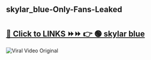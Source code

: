 
 ## skylar_blue-Only-Fans-Leaked

# <h2><a href="https://clipsfans.com/skylar_blue&ref=git">🔗 Click to LINKS ⏩⏩ 👉 🟢 skylar blue </a></h2>

<a href="https://clipsfans.com/skylar_blue&ref=git" rel="nofollow" data-target="animated-image.originalLink"><img src="https://i.ibb.co.com/xMMVF88/686577567.gif" alt="Viral Video Original" style="max-width: 100%; display: inline-block;" data-target="animated-image.originalImage"></a>
